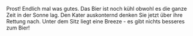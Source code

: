 Prost! Endlich mal was gutes. Das Bier ist noch kühl
obwohl es die ganze Zeit in der Sonne lag.
Den Kater auskonternd denken Sie jetzt über ihre Rettung nach.
Unter dem Sitz liegt eine Breeze - es gibt nichts besseres zum Bier!
